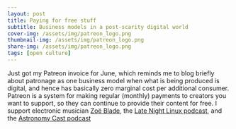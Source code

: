 ```yaml
---
layout: post
title: Paying for free stuff
subtitle: Business models in a post-scarity digital world
cover-img: /assets/img/patreon_logo.png
thumbnail-img: /assets/img/patreon_logo.png
share-img: /assets/img/patreon_logo.png
tags: [open culture]
---
```


Just got my Patreon invoice for June, which reminds me to blog briefly about patronage as one business model when what is being produced is digital, and hence has basically zero marginal cost per additional consumer. Patreon is a system for making regular (monthly) payments to creators you want to support, so they can continue to provide their content for free. I support electronic musician [Zoë Blade](https://www.patreon.com/zoeblademusic/posts), the [Late Night Linux podcast](https://www.patreon.com/LateNightLinux/posts), and the [Astronomy Cast podcast](https://www.patreon.com/astronomycast/posts)
